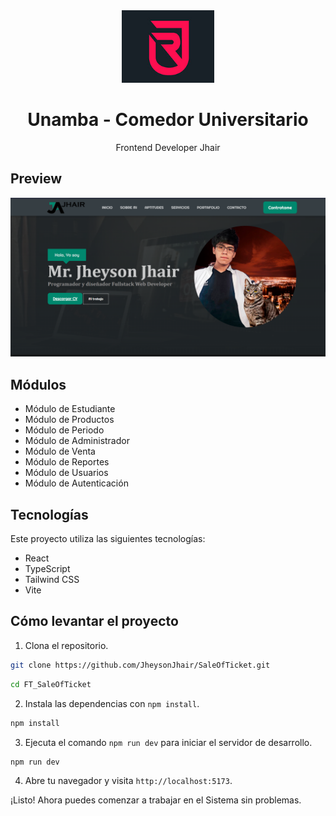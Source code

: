 <div align="center">
    <a href="https://github.com/JheysonJhair/SaleOfTicket.git">
      <img src="public/logo.jpg" width="148px" />
    </a>
    <h1>Unamba - Comedor Universitario</h1>
    <p align="center">
        Frontend Developer Jhair
    </p>
</div>

## Preview

![Preview](public/preview.png)

## Módulos

- Módulo de Estudiante
- Módulo de Productos
- Módulo de Periodo
- Módulo de Administrador
- Módulo de Venta
- Módulo de Reportes
- Módulo de Usuarios
- Módulo de Autenticación

## Tecnologías

Este proyecto utiliza las siguientes tecnologías:

- React
- TypeScript
- Tailwind CSS
- Vite

## Cómo levantar el proyecto

1. Clona el repositorio.

```bash
git clone https://github.com/JheysonJhair/SaleOfTicket.git
```

```bash
cd FT_SaleOfTicket
```

2. Instala las dependencias con `npm install`.

```bash
npm install
```

3. Ejecuta el comando `npm run dev` para iniciar el servidor de desarrollo.

```bash
npm run dev
```

4. Abre tu navegador y visita `http://localhost:5173`.

¡Listo! Ahora puedes comenzar a trabajar en el Sistema sin problemas.
